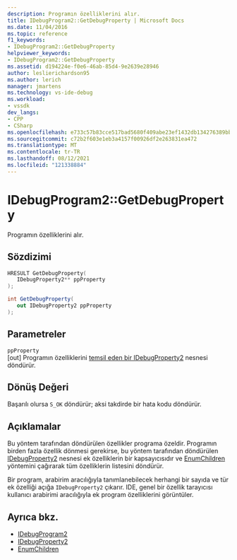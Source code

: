 ```yaml
---
description: Programın özelliklerini alır.
title: IDebugProgram2::GetDebugProperty | Microsoft Docs
ms.date: 11/04/2016
ms.topic: reference
f1_keywords:
- IDebugProgram2::GetDebugProperty
helpviewer_keywords:
- IDebugProgram2::GetDebugProperty
ms.assetid: d194224e-f0e6-46ab-85d4-9e2639e28946
author: leslierichardson95
ms.author: lerich
manager: jmartens
ms.technology: vs-ide-debug
ms.workload:
- vssdk
dev_langs:
- CPP
- CSharp
ms.openlocfilehash: e733c57b83cce517bad5680f409abe23ef1432db134276389bbb54880f4328ce
ms.sourcegitcommit: c72b2f603e1eb3a4157f00926df2e263831ea472
ms.translationtype: MT
ms.contentlocale: tr-TR
ms.lasthandoff: 08/12/2021
ms.locfileid: "121338884"
---
```

# <a name="idebugprogram2getdebugproperty"></a>IDebugProgram2::GetDebugProperty
Programın özelliklerini alır.

## <a name="syntax"></a>Sözdizimi

```cpp
HRESULT GetDebugProperty( 
   IDebugProperty2** ppProperty
);
```

```csharp
int GetDebugProperty( 
   out IDebugProperty2 ppProperty
);
```

## <a name="parameters"></a>Parametreler
`ppProperty`\
[out] Programın özelliklerini [temsil eden bir IDebugProperty2](../../../extensibility/debugger/reference/idebugproperty2.md) nesnesi döndürür.

## <a name="return-value"></a>Dönüş Değeri
 Başarılı olursa `S_OK` döndürür; aksi takdirde bir hata kodu döndürür.

## <a name="remarks"></a>Açıklamalar
 Bu yöntem tarafından döndürülen özellikler programa özeldir. Programın birden fazla özellik dönmesi gerekirse, bu yöntem tarafından döndürülen [IDebugProperty2](../../../extensibility/debugger/reference/idebugproperty2.md) nesnesi ek özelliklerin bir kapsayıcısıdır ve [EnumChildren](../../../extensibility/debugger/reference/idebugproperty2-enumchildren.md) yöntemini çağırarak tüm özelliklerin listesini döndürür.

 Bir program, arabirim aracılığıyla tanımlanebilecek herhangi bir sayıda ve tür ek özelliği açığa `IDebugProperty2` çıkarır. IDE, genel bir özellik tarayıcısı kullanıcı arabirimi aracılığıyla ek program özelliklerini görüntüler.

## <a name="see-also"></a>Ayrıca bkz.
- [IDebugProgram2](../../../extensibility/debugger/reference/idebugprogram2.md)
- [IDebugProperty2](../../../extensibility/debugger/reference/idebugproperty2.md)
- [EnumChildren](../../../extensibility/debugger/reference/idebugproperty2-enumchildren.md)
